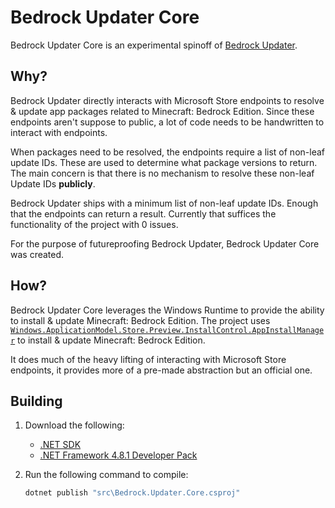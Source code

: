 # Bedrock Updater Core

Bedrock Updater Core is an experimental spinoff of [Bedrock Updater](https://github.com/Aetopia/BedrockUpdater).

## Why?

Bedrock Updater directly interacts with Microsoft Store endpoints to resolve & update app packages related to Minecraft: Bedrock Edition. 
Since these endpoints aren't suppose to public, a lot of code needs to be handwritten to interact with endpoints. 

When packages need to be resolved, the endpoints require a list of non-leaf update IDs. 
These are used to determine what package versions to return. 
The main concern is that there is no mechanism to resolve these non-leaf Update IDs **publicly**.

Bedrock Updater ships with a minimum list of non-leaf update IDs. Enough that the endpoints can return a result.
Currently that suffices the functionality of the project with 0 issues.

For the purpose of futureproofing Bedrock Updater, Bedrock Updater Core was created.

## How?

Bedrock Updater Core leverages the Windows Runtime to provide the ability to install & update Minecraft: Bedrock Edition.
The project uses [`Windows.ApplicationModel.Store.Preview.InstallControl.AppInstallManager`](https://learn.microsoft.com/uwp/api/windows.applicationmodel.store.preview.installcontrol.appinstallmanager) to install & update Minecraft: Bedrock Edition.

It does much of the heavy lifting of interacting with Microsoft Store endpoints, it provides more of a pre-made abstraction but an official one.

## Building
1. Download the following:
    - [.NET SDK](https://dotnet.microsoft.com/en-us/download)
    - [.NET Framework 4.8.1 Developer Pack](https://dotnet.microsoft.com/en-us/download/dotnet-framework/thank-you/net481-developer-pack-offline-installer)

2. Run the following command to compile:

    ```cmd
    dotnet publish "src\Bedrock.Updater.Core.csproj"
    ```
